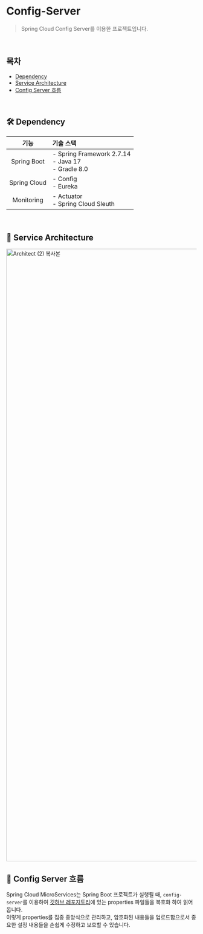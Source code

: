 # Config-Server
>Spring Cloud Config Server를 이용한 프로젝트입니다. 
<br>

## 목차
- [Dependency](#-dependency) <br>
- [Service Architecture](#-service-architecture)<br>
- [Config Server 흐름](#-config-server-flow)<br>

<br> 

## 🛠️ Dependency

|       기능       | 기술 스택                                           |
|:--------------:|:--------------------------------------------------|
|  Spring Boot   | - Spring Framework 2.7.14<br> - Java 17 <br> - Gradle 8.0 |
|  Spring Cloud  | - Config <br> - Eureka                            |
|  Monitoring    | - Actuator <br> - Spring Cloud Sleuth             |


<br>

## 🧩 Service Architecture

<img width="1618" alt="Architect (2) 복사본" src="https://github.com/wooriFisa-Final-Project-F4/.github/assets/109801772/27ac2b1d-8624-424f-aefb-4ceda4484b63">

## 🔄 Config Server 흐름
Spring Cloud MicroServices는 Spring Boot 프로젝트가 실행될 때, `config-server`를 이용하여 [깃허브 레포지토리](https://github.com/wooriFisa-Final-Project-F4/config-server-repository)에 있는 properties 파일들을 복호화 하여 읽어옵니다.
<br>  이렇게 properties를 집중 중앙식으로 관리하고, 암호화된 내용들을 업로드함으로서 중요한 설정 내용들을 손쉽게 수정하고 보호할 수 있습니다.

